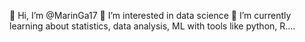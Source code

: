 👋 Hi, I’m @MarinGa17 👀 I’m interested in data science 🌱 I’m currently learning about statistics, data analysis, ML with tools like python, R....

